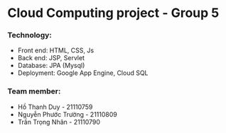# Cloud Computing project - Group 5

### Technology:
- Front end: HTML, CSS, Js
- Back end: JSP, Servlet
- Database: JPA (Mysql)
- Deployment: Google App Engine, Cloud SQL

### Team member:
- Hồ Thanh Duy - 21110759
- Nguyễn Phước Trường - 21110809
- Trần Trọng Nhân - 21110790
